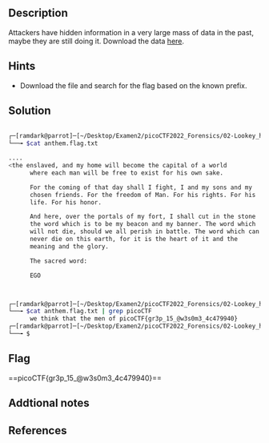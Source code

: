 ## Description
Attackers have hidden information in a very large mass of data in the past, maybe they are still doing it. Download the data [here](https://artifacts.picoctf.net/c/124/anthem.flag.txt).
## Hints
+ Download the file and search for the flag based on the known prefix.

## Solution


``` bash 

┌─[ramdark@parrot]─[~/Desktop/Examen2/picoCTF2022_Forensics/02-Lookey_here]
└──╼ $cat anthem.flag.txt 

....
<the enslaved, and my home will become the capital of a world
      where each man will be free to exist for his own sake.

      For the coming of that day shall I fight, I and my sons and my
      chosen friends. For the freedom of Man. For his rights. For his
      life. For his honor.

      And here, over the portals of my fort, I shall cut in the stone
      the word which is to be my beacon and my banner. The word which
      will not die, should we all perish in battle. The word which can
      never die on this earth, for it is the heart of it and the
      meaning and the glory.

      The sacred word:

      EGO



┌─[ramdark@parrot]─[~/Desktop/Examen2/picoCTF2022_Forensics/02-Lookey_here]
└──╼ $cat anthem.flag.txt | grep picoCTF
      we think that the men of picoCTF{gr3p_15_@w3s0m3_4c479940}
┌─[ramdark@parrot]─[~/Desktop/Examen2/picoCTF2022_Forensics/02-Lookey_here]
└──╼ $

```

## Flag
==picoCTF{gr3p_15_@w3s0m3_4c479940}== 



## Addtional notes


## References

